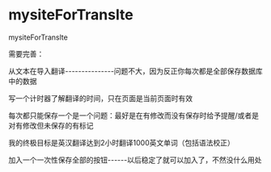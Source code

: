 # mysiteForTranslte
mysiteForTranslte


需要完善：

从文本在导入翻译---------------问题不大，因为反正你每次都是全部保存数据库中的数据

写一个计时器了解翻译的时间，只在页面是当前页面时有效

每次都只能保存一个是一个问题：最好是在有修改而没有保存时给予提醒/或者是对有修改但未保存的有标记

我的终极目标是英汉翻译达到2小时翻译1000英文单词（包括语法校正）


加入一个一次性保存全部的按钮------以后稳定了就可以加入了，不然没什么用处